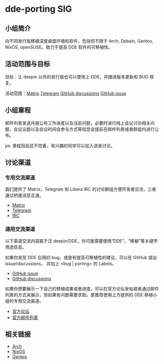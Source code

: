# dde-porting SIG

## 小组简介

向不同发行版移植深度桌面环境和软件，包括但不限于 Arch, Debain, Gentoo, NixOS, openSUSE。致力于提高 DDE 软件的可移植性。

## 活动范围与目标

目标：让 deepin 以外的发行版也可以使用上 DDE，并跟进版本更新和 BUG 修复。

活动范围：[Matrix](https://matrix.to/#/#dde-port:matrix.org) [Telegram](https://t.me/ddeport) [GitHub discussions](https://github.com/linuxdeepin/developer-center/discussions?discussions_q=label%3A%22bug+%7C+porting%22) [GitHub issue](https://github.com/linuxdeepin/developer-center/issues?q=is%3Aissue+is%3Aopen+label%3A%22bug+%7C+porting%22)

## 小组章程

邮件列表发送月报公布工作进度以及当前问题，必要时进行线上会议讨论相关问题，会议议题以及会议时间会参与方式等信息会提前在邮件列表或者群组内进行公布。

ps: 章程目前还不完善，有兴趣的同学可以加入进来讨论。 

## 讨论渠道

### 专用交流渠道
我们提供了 Matrix，Telegram 和 Libera IRC 的讨论群组方便开发者交流，三者通过桥接消息互通。

- [Matrix](https://matrix.to/#/#dde-port:matrix.org)
- [Telegram](https://t.me/ddeport)
- [IRC](irc://irc.libera.chat/dde-port)

### 通用交流渠道
以下渠道交流内容属于泛 deepin/DDE，你可能需要使用“DDE”，“移植”等关键字筛选信息。

如果你发现 DDE 应用的 bug，或是有提高可移植性的建议，可以在 GitHub 提出 issue/discussions， 并加上 <bug | porting> 的 Labels。
- [GitHub issue](https://github.com/linuxdeepin/developer-center/issues)
- [GitHub discussions](https://github.com/linuxdeepin/developer-center/discussions)

如果你想要展示一下自己的移植成果或者进度，可以在官方论坛发帖或者通过邮件列表的方式来展示，但如果有问题需要求助，更推荐使用上方提供的 DDE 移植小组的专用交流渠道。
- [官方论坛](https://bbs.deepin.org)
- [官方邮件列表](https://www.freelists.org/archive/deepin-devel)

## 相关链接

- [Arch](https://archlinux.org/packages/?sort=&q=deepin&maintainer=&flagged=)
- [NixOS](https://github.com/linuxdeepin/dde-nixos)
- [Gentoo](https://github.com/deepin-community/deepin-overlay)